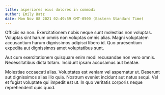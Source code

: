 ```yaml
---
title: asperiores eius dolores in commodi
author: Emily Batz
date: Mon Nov 08 2021 02:49:59 GMT-0500 (Eastern Standard Time)
---
```

Officiis ea non. Exercitationem nobis neque sunt molestias non voluptas. Voluptas sint harum omnis non voluptas omnis alias. Magni voluptatem accusantium harum dignissimos adipisci libero id. Quo praesentium expedita aut dignissimos amet voluptatibus sunt.

 Aut cum exercitationem quisquam enim modi recusandae non vero omnis. Necessitatibus dicta totam. Incidunt ipsam accusamus aut beatae.

 Molestiae occaecati alias. Voluptates est veniam vel aspernatur ut. Deserunt aut dignissimos alias illo quia. Nostrum eveniet incidunt aut natus sequi. Vel et fugiat voluptate qui impedit est ut. In quo veritatis corporis neque reprehenderit quis quod.